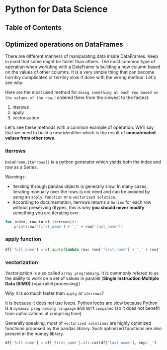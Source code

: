 # Python for Data Science

## Table of Contents

## Optimized operations on DataFrames

There are different manners of manipulating data inside DataFrames. Keep in mind that some might be faster than others. The most common type of operation when workding with a DataFrame is building a new column based on the values of other columns. It is a very simple thing that can become horribly complicated or terribly slow if done with the wrong method. Let's see why:

Here are the most used method for `doing something at each row based on the values of the row`. I ordered them from the slowest to the fastest:

1. itterows
2. apply
3. vectorization

Let's see these methods with a common example of operation. We'll say that we need to build a new identifier which is the result of **concatenated values from other rows**.

### iterrows

`DataFrame.iterrows()` is a python generator which yields both the index and row as a Series.

Warnings:
- Iterating through pandas objects is generally slow. In many cases, iterating manually over the rows is not need and can be avoided by using an `apply function` or a `vectorized solution`.
- According to documentation, iterrows returns a `Series` for each row without preserving dtypes, this is why **you should never modify** something you are iterating over. 


```python
for index, row in df.iterrows():
    print(row['first_name'] + '_' + row['last_name'])
```

### apply function

```python
df['full_name'] = df.apply(lambda row: row['first_name'] + '_' + row['last_name'])
```

### vectorization

Vectorization is also called `array programming`. It is commonly refered to as the ability to work on a set of values in parallel (**Single Instruction Multiple Data (SIMD)** (=parrallel processing))

Why it is so much faster than `apply` or `iterrows`?

It is because it does not use loops. Python loops are slow because Python is a `dynamic programming language` and isn't `compiled` (so it does not benefit from optimizations at compiling time).

Generally speaking, most of `vectorized solutions` are highly optimized functions proposed by the pandas library. Such optimized functions are also present in the numpy library. 

```python
df['full_name'] = df['first_name'].str.cat(df['last_name'], sep='_')
```
